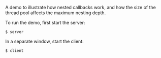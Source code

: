 A demo to illustrate how nested callbacks work, and how the size of
the thread pool affects the maximum nesting depth.

To run the demo, first start the server:
```
$ server
```
In a separate window, start the client:
```
$ client
```